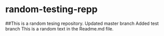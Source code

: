 # random-testing-repp
##This is a random tesing repository.
Updated master branch
Added test branch
This is a random text in the Readme.md file.
